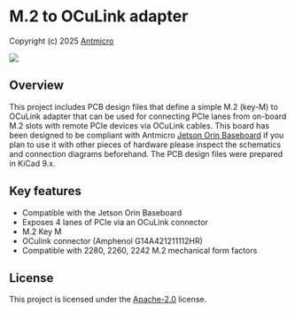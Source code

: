 # M.2 to OCuLink adapter

Copyright (c) 2025 [Antmicro](https://www.antmicro.com)

![](img/m2-oculink-adapter-render.png)

## Overview

This project includes PCB design files that define a simple M.2 (key-M) to OCuLink adapter that can be used for connecting PCIe lanes from on-board M.2 slots with remote PCIe devices via OCuLink cables. 
This board has been designed to be compliant with Antmicro [Jetson Orin Baseboard](https://github.com/antmicro/jetson-orin-baseboard) if you plan to use it with other pieces of hardware please inspect the schematics and connection diagrams beforehand. 
The PCB design files were prepared in KiCad 9.x.

## Key features

- Compatible with the Jetson Orin Baseboard
- Exposes 4 lanes of PCIe via an OCuLink connector
- M.2 Key M
- OCulink connector (Amphenol G14A421211112HR)
- Compatible with  2280, 2260, 2242 M.2 mechanical form factors

## License

This project is licensed under the [Apache-2.0](LICENSE) license.
